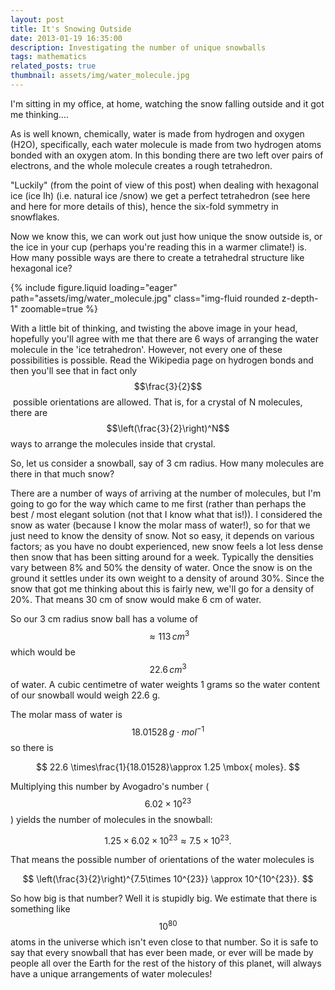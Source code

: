 ```yaml
---
layout: post
title: It's Snowing Outside
date: 2013-01-19 16:35:00
description: Investigating the number of unique snowballs
tags: mathematics
related_posts: true
thumbnail: assets/img/water_molecule.jpg
---
```


I'm sitting in my office, at home, watching the snow falling outside and it got me thinking.... 

As is well known, chemically, water is made from hydrogen and oxygen (H2O), specifically, each water molecule is made from two hydrogen atoms bonded with an oxygen atom. In this bonding there are two left over pairs of electrons, and the whole molecule creates a rough tetrahedron.

"Luckily" (from the point of view of this post) when dealing with hexagonal ice (ice Ih) (i.e. natural ice /snow) we get a perfect tetrahedron (see here and here for more details of this), hence the six-fold symmetry in snowflakes.

Now we know this, we can work out just how unique the snow outside is, or the ice in your cup (perhaps you're reading this in a warmer climate!) is. How many possible ways are there to create a tetrahedral structure like hexagonal ice?

<div class="row mt-3">
    <div class="col-sm mt-3 mt-md-0">
        {% include figure.liquid loading="eager" path="assets/img/water_molecule.jpg" class="img-fluid rounded z-depth-1" zoomable=true %}
    </div>
</div>

With a little bit of thinking, and twisting the above image in your head, hopefully you'll agree with me that there are 6 ways of arranging the water molecule in the 'ice tetrahedron'. However, not every one of these possibilities is possible. Read the Wikipedia page on hydrogen bonds and then you'll see that in fact only $$\frac{3}{2}$$  possible orientations are allowed. That is, for a crystal of N molecules, there are $$\left(\frac{3}{2}\right)^N$$ ways to arrange the molecules inside that crystal.

So, let us consider a snowball, say of 3 cm radius. How many molecules are there in that much snow?

There are a number of ways of arriving at the number of molecules, but I'm going to go for the way which came to me first (rather than perhaps the best / most elegant solution (not that I know what that is!)). I considered the snow as water (because I know the molar mass of water!), so for that we just need to know the density of snow. Not so easy, it depends on various factors; as you have no doubt experienced, new snow feels a lot less dense then snow that has been sitting around for a week. Typically the densities vary between 8% and 50% the density of water. Once the snow is on the ground it settles under its own weight to a density of around 30%. Since the snow that got me thinking about this is fairly new, we'll go for a density of 20%. That means 30 cm of snow would make 6 cm of water.

So our 3 cm radius snow ball has a volume of $$\approx 113\,cm^3$$ which would be $$22.6\, cm^3$$ of water. A cubic centimetre of water weights 1 grams so the water content of our snowball would weigh 22.6 g.

The molar mass of water is $$18.01528\, g\cdot mol^{-1}$$ so there is

$$
22.6 \times\frac{1}{18.01528}\approx 1.25 \mbox{ moles}.
$$

Multiplying this number by Avogadro's number ($$6.02\times 10^{23}$$) yields the number of molecules in the snowball:

$$
1.25 \times 6.02\times 10^{23} \approx 7.5\times 10^{23}.
$$

That means the possible number of orientations of the water molecules is

$$
\left(\frac{3}{2}\right)^{7.5\times 10^{23}} \approx 10^{10^{23}}.
$$

So how big is that number? Well it is stupidly big. We estimate that there is something like $$10^{80}$$ atoms in the universe which isn't even close to that number. So it is safe to say that every snowball that has ever been made, or ever will be made by people all over the Earth for the rest of the history of this planet, will always have a unique arrangements of water molecules!

